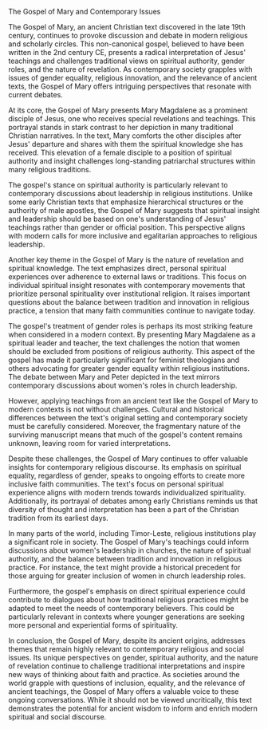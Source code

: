 The Gospel of Mary and Contemporary Issues

The Gospel of Mary, an ancient Christian text discovered in the late 19th century, continues to provoke discussion and debate in modern religious and scholarly circles. This non-canonical gospel, believed to have been written in the 2nd century CE, presents a radical interpretation of Jesus' teachings and challenges traditional views on spiritual authority, gender roles, and the nature of revelation. As contemporary society grapples with issues of gender equality, religious innovation, and the relevance of ancient texts, the Gospel of Mary offers intriguing perspectives that resonate with current debates.

At its core, the Gospel of Mary presents Mary Magdalene as a prominent disciple of Jesus, one who receives special revelations and teachings. This portrayal stands in stark contrast to her depiction in many traditional Christian narratives. In the text, Mary comforts the other disciples after Jesus' departure and shares with them the spiritual knowledge she has received. This elevation of a female disciple to a position of spiritual authority and insight challenges long-standing patriarchal structures within many religious traditions.

The gospel's stance on spiritual authority is particularly relevant to contemporary discussions about leadership in religious institutions. Unlike some early Christian texts that emphasize hierarchical structures or the authority of male apostles, the Gospel of Mary suggests that spiritual insight and leadership should be based on one's understanding of Jesus' teachings rather than gender or official position. This perspective aligns with modern calls for more inclusive and egalitarian approaches to religious leadership.

Another key theme in the Gospel of Mary is the nature of revelation and spiritual knowledge. The text emphasizes direct, personal spiritual experiences over adherence to external laws or traditions. This focus on individual spiritual insight resonates with contemporary movements that prioritize personal spirituality over institutional religion. It raises important questions about the balance between tradition and innovation in religious practice, a tension that many faith communities continue to navigate today.

The gospel's treatment of gender roles is perhaps its most striking feature when considered in a modern context. By presenting Mary Magdalene as a spiritual leader and teacher, the text challenges the notion that women should be excluded from positions of religious authority. This aspect of the gospel has made it particularly significant for feminist theologians and others advocating for greater gender equality within religious institutions. The debate between Mary and Peter depicted in the text mirrors contemporary discussions about women's roles in church leadership.

However, applying teachings from an ancient text like the Gospel of Mary to modern contexts is not without challenges. Cultural and historical differences between the text's original setting and contemporary society must be carefully considered. Moreover, the fragmentary nature of the surviving manuscript means that much of the gospel's content remains unknown, leaving room for varied interpretations.

Despite these challenges, the Gospel of Mary continues to offer valuable insights for contemporary religious discourse. Its emphasis on spiritual equality, regardless of gender, speaks to ongoing efforts to create more inclusive faith communities. The text's focus on personal spiritual experience aligns with modern trends towards individualized spirituality. Additionally, its portrayal of debates among early Christians reminds us that diversity of thought and interpretation has been a part of the Christian tradition from its earliest days.

In many parts of the world, including Timor-Leste, religious institutions play a significant role in society. The Gospel of Mary's teachings could inform discussions about women's leadership in churches, the nature of spiritual authority, and the balance between tradition and innovation in religious practice. For instance, the text might provide a historical precedent for those arguing for greater inclusion of women in church leadership roles.

Furthermore, the gospel's emphasis on direct spiritual experience could contribute to dialogues about how traditional religious practices might be adapted to meet the needs of contemporary believers. This could be particularly relevant in contexts where younger generations are seeking more personal and experiential forms of spirituality.

In conclusion, the Gospel of Mary, despite its ancient origins, addresses themes that remain highly relevant to contemporary religious and social issues. Its unique perspectives on gender, spiritual authority, and the nature of revelation continue to challenge traditional interpretations and inspire new ways of thinking about faith and practice. As societies around the world grapple with questions of inclusion, equality, and the relevance of ancient teachings, the Gospel of Mary offers a valuable voice to these ongoing conversations. While it should not be viewed uncritically, this text demonstrates the potential for ancient wisdom to inform and enrich modern spiritual and social discourse.